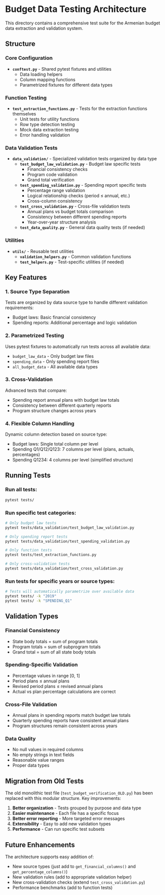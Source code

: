 # Budget Data Testing Architecture

This directory contains a comprehensive test suite for the Armenian budget data extraction and validation system.

## Structure

### Core Configuration
- **`conftest.py`** - Shared pytest fixtures and utilities
  - Data loading helpers
  - Column mapping functions  
  - Parametrized fixtures for different data types

### Function Testing
- **`test_extraction_functions.py`** - Tests for the extraction functions themselves
  - Unit tests for utility functions
  - Row type detection testing
  - Mock data extraction testing
  - Error handling validation

### Data Validation Tests
- **`data_validation/`** - Specialized validation tests organized by data type
  - **`test_budget_law_validation.py`** - Budget law specific tests
    - Financial consistency checks
    - Program code validation
    - Grand total verification
  - **`test_spending_validation.py`** - Spending report specific tests
    - Percentage range validation
    - Logical relationship checks (period ≤ annual, etc.)
    - Cross-column consistency
  - **`test_cross_validation.py`** - Cross-file validation tests
    - Annual plans vs budget totals comparison
    - Consistency between different spending reports
    - Year-over-year structure analysis
  - **`test_data_quality.py`** - General data quality tests (if needed)

### Utilities
- **`utils/`** - Reusable test utilities
  - **`validation_helpers.py`** - Common validation functions
  - **`test_helpers.py`** - Test-specific utilities (if needed)

## Key Features

### 1. **Source Type Separation**
Tests are organized by data source type to handle different validation requirements:
- Budget laws: Basic financial consistency
- Spending reports: Additional percentage and logic validation

### 2. **Parametrized Testing**
Uses pytest fixtures to automatically run tests across all available data:
- `budget_law_data` - Only budget law files
- `spending_data` - Only spending report files  
- `all_budget_data` - All available data types

### 3. **Cross-Validation**
Advanced tests that compare:
- Spending report annual plans with budget law totals
- Consistency between different quarterly reports
- Program structure changes across years

### 4. **Flexible Column Handling**
Dynamic column detection based on source type:
- Budget laws: Single total column per level
- Spending Q1/Q12/Q123: 7 columns per level (plans, actuals, percentages)
- Spending Q1234: 4 columns per level (simplified structure)

## Running Tests

### Run all tests:
```bash
pytest tests/
```

### Run specific test categories:
```bash
# Only budget law tests
pytest tests/data_validation/test_budget_law_validation.py

# Only spending report tests  
pytest tests/data_validation/test_spending_validation.py

# Only function tests
pytest tests/test_extraction_functions.py

# Only cross-validation tests
pytest tests/data_validation/test_cross_validation.py
```

### Run tests for specific years or source types:
```bash
# Tests will automatically parametrize over available data
pytest tests/ -k "2019"
pytest tests/ -k "SPENDING_Q1"
```

## Validation Types

### Financial Consistency
- State body totals = sum of program totals
- Program totals = sum of subprogram totals  
- Grand total = sum of all state body totals

### Spending-Specific Validation
- Percentage values in range [0, 1]
- Period plans ≤ annual plans
- Revised period plans ≤ revised annual plans
- Actual vs plan percentage calculations are correct

### Cross-File Validation
- Annual plans in spending reports match budget law totals
- Quarterly spending reports have consistent annual plans
- Program structures remain consistent across years

### Data Quality
- No null values in required columns
- No empty strings in text fields
- Reasonable value ranges
- Proper data types

## Migration from Old Tests

The old monolithic test file (`test_budget_verification_OLD.py`) has been replaced with this modular structure. Key improvements:

1. **Better organization** - Tests grouped by purpose and data type
2. **Easier maintenance** - Each file has a specific focus
3. **Better error reporting** - More targeted error messages
4. **Extensibility** - Easy to add new validation types
5. **Performance** - Can run specific test subsets

## Future Enhancements

The architecture supports easy addition of:
- New source types (just add to `get_financial_columns()` and `get_percentage_columns()`)
- New validation rules (add to appropriate validation helper)
- New cross-validation checks (extend `test_cross_validation.py`)
- Performance benchmarks (add to function tests) 